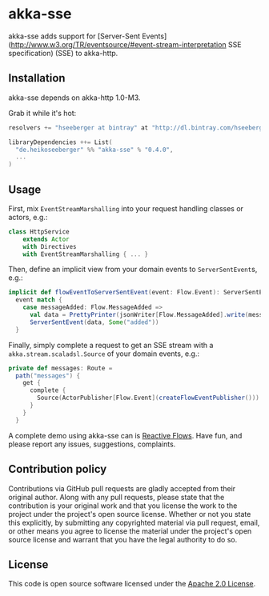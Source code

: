 # akka-sse #

akka-sse adds support for [Server-Sent Events](http://www.w3.org/TR/eventsource/#event-stream-interpretation SSE specification) (SSE) to akka-http.

## Installation

akka-sse depends on akka-http 1.0-M3.

Grab it while it's hot:

``` scala
resolvers += "hseeberger at bintray" at "http://dl.bintray.com/hseeberger/maven"

libraryDependencies ++= List(
  "de.heikoseeberger" %% "akka-sse" % "0.4.0",
  ...
)
```

## Usage

First, mix `EventStreamMarshalling` into your request handling classes or actors, e.g.:

``` scala
class HttpService
    extends Actor
    with Directives
    with EventStreamMarshalling { ... }
```

Then, define an implicit view from your domain events to `ServerSentEvent`s, e.g.:

``` scala
implicit def flowEventToServerSentEvent(event: Flow.Event): ServerSentEvent =
  event match {
    case messageAdded: Flow.MessageAdded =>
      val data = PrettyPrinter(jsonWriter[Flow.MessageAdded].write(messageAdded))
      ServerSentEvent(data, Some("added"))
  }
```

Finally, simply complete a request to get an SSE stream with a `akka.stream.scaladsl.Source` of your domain events, e.g.:

``` scala
private def messages: Route =
  path("messages") {
    get {
      complete {
        Source(ActorPublisher[Flow.Event](createFlowEventPublisher()))
      }
    }
  }
```

A complete demo using akka-sse can is [Reactive Flows](https://github.com/hseeberger/reactive-flows).
Have fun, and please report any issues, suggestions, complaints.

## Contribution policy ##

Contributions via GitHub pull requests are gladly accepted from their original author. Along with any pull requests, please state that the contribution is your original work and that you license the work to the project under the project's open source license. Whether or not you state this explicitly, by submitting any copyrighted material via pull request, email, or other means you agree to license the material under the project's open source license and warrant that you have the legal authority to do so.

## License ##

This code is open source software licensed under the [Apache 2.0 License]("http://www.apache.org/licenses/LICENSE-2.0.html").
